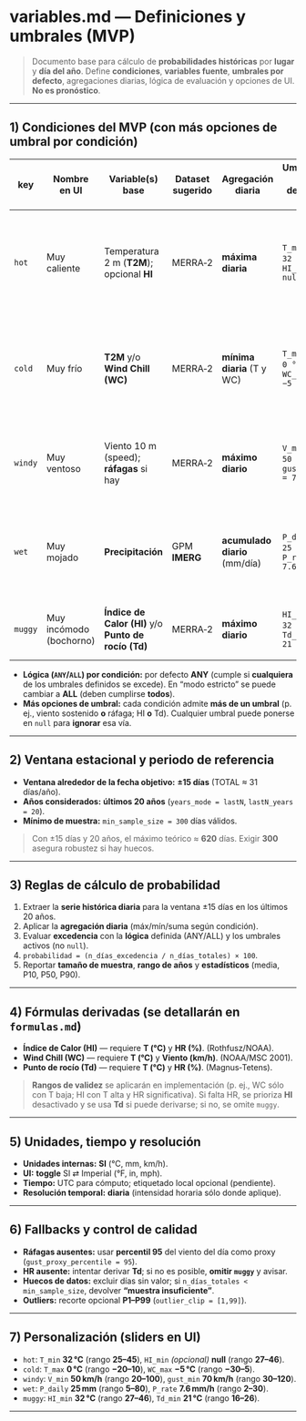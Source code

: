# variables.md — Definiciones y umbrales (MVP)

> Documento base para cálculo de **probabilidades históricas** por **lugar** y **día del año**. Define **condiciones**, **variables fuente**, **umbrales por defecto**, agregaciones diarias, lógica de evaluación y opciones de UI. **No es pronóstico**.

---

## 1) Condiciones del MVP (con más opciones de umbral por condición)

| key     | Nombre en UI            | Variable(s) base                                     | Dataset sugerido | Agregación diaria             | Umbrales por defecto (SI)               |  Lógica | Notas                                                                                    |
| ------- | ----------------------- | ---------------------------------------------------- | ---------------- | ----------------------------- | --------------------------------------- | :-----: | ---------------------------------------------------------------------------------------- |
| `hot`   | Muy caliente            | Temperatura 2 m (**T2M**); opcional **HI**           | MERRA‑2          | **máxima diaria**             | `T_min = 32 °C`, `HI_min = null`        | **ANY** | Por defecto usa T; si `HI_min` ≠ null, se cumple si **T ≥ T_min** **o** **HI ≥ HI_min**. |
| `cold`  | Muy frío                | **T2M** y/o **Wind Chill (WC)**                      | MERRA‑2          | **mínima diaria** (T y WC)    | `T_max = 0 °C`, `WC_max = −5 °C`        | **ANY** | Se cumple si **T ≤ T_max** **o** **WC ≤ WC_max**. Modo estricto posible con `ALL`.       |
| `windy` | Muy ventoso             | Viento 10 m (speed); **ráfagas** si hay              | MERRA‑2          | **máximo diario**             | `V_min = 50 km/h`, `gust_min = 70 km/h` | **ANY** | Si no hay ráfagas, usar **p95** del día como proxy de ráfaga.                            |
| `wet`   | Muy mojado              | **Precipitación**                                    | GPM **IMERG**    | **acumulado diario** (mm/día) | `P_daily = 25 mm`, `P_rate = 7.6 mm/h`  | **ANY** | Cumple por **lluvia diaria** o por **intensidad** si existe dato horario.                |
| `muggy` | Muy incómodo (bochorno) | **Índice de Calor (HI)** y/o **Punto de rocío (Td)** | MERRA‑2          | **máximo diario**             | `HI_min = 32 °C`, `Td_min = 21 °C`      | **ANY** | Se cumple si **HI ≥ HI_min** **o** **Td ≥ Td_min**.                                      |

* **Lógica (`ANY`/`ALL`) por condición:** por defecto **ANY** (cumple si **cualquiera** de los umbrales definidos se excede). En “modo estricto” se puede cambiar a **ALL** (deben cumplirse **todos**).
* **Más opciones de umbral:** cada condición admite **más de un umbral** (p. ej., viento sostenido **o** ráfaga; HI **o** Td). Cualquier umbral puede ponerse en `null` para **ignorar** esa vía.

---

## 2) Ventana estacional y periodo de referencia

* **Ventana alrededor de la fecha objetivo:** **±15 días** (TOTAL ≈ 31 días/año).
* **Años considerados:** **últimos 20 años** (`years_mode = lastN`, `lastN_years = 20`).
* **Mínimo de muestra:** `min_sample_size = 300` días válidos.

> Con ±15 días y 20 años, el máximo teórico ≈ **620** días. Exigir **300** asegura robustez si hay huecos.

---

## 3) Reglas de cálculo de probabilidad

1. Extraer la **serie histórica diaria** para la ventana ±15 días en los últimos 20 años.
2. Aplicar la **agregación diaria** (máx/mín/suma según condición).
3. Evaluar **excedencia** con la **lógica** definida (ANY/ALL) y los umbrales activos (no `null`).
4. `probabilidad = (n_días_excedencia / n_días_totales) × 100`.
5. Reportar **tamaño de muestra**, **rango de años** y **estadísticos** (media, P10, P50, P90).

---

## 4) Fórmulas derivadas (se detallarán en `formulas.md`)

* **Índice de Calor (HI)** — requiere **T (°C)** y **HR (%)**. (Rothfusz/NOAA).
* **Wind Chill (WC)** — requiere **T (°C)** y **Viento (km/h)**. (NOAA/MSC 2001).
* **Punto de rocío (Td)** — requiere **T (°C)** y **HR (%)**. (Magnus‑Tetens).

> **Rangos de validez** se aplicarán en implementación (p. ej., WC sólo con T baja; HI con T alta y HR significativa). Si falta HR, se prioriza **HI** desactivado y se usa **Td** si puede derivarse; si no, se omite `muggy`.

---

## 5) Unidades, tiempo y resolución

* **Unidades internas:** **SI** (°C, mm, km/h).
* **UI:** **toggle** SI ⇄ Imperial (°F, in, mph).
* **Tiempo:** UTC para cómputo; etiquetado local opcional (pendiente).
* **Resolución temporal:** **diaria** (intensidad horaria sólo donde aplique).

---

## 6) Fallbacks y control de calidad

* **Ráfagas ausentes:** usar **percentil 95** del viento del día como proxy (`gust_proxy_percentile = 95`).
* **HR ausente:** intentar derivar **Td**; si no es posible, **omitir `muggy`** y avisar.
* **Huecos de datos:** excluir días sin valor; si `n_días_totales < min_sample_size`, devolver **“muestra insuficiente”**.
* **Outliers:** recorte opcional **P1–P99** (`outlier_clip = [1,99]`).

---

## 7) Personalización (sliders en UI)

* `hot`: `T_min` **32 °C** (rango **25–45**), `HI_min` *(opcional)* **null** (rango **27–46**).
* `cold`: `T_max` **0 °C** (rango **−20–10**), `WC_max` **−5 °C** (rango **−30–5**).
* `windy`: `V_min` **50 km/h** (rango **20–100**), `gust_min` **70 km/h** (rango **30–120**).
* `wet`: `P_daily` **25 mm** (rango **5–80**), `P_rate` **7.6 mm/h** (rango **2–30**).
* `muggy`: `HI_min` **32 °C** (rango **27–46**), `Td_min` **21 °C** (rango **16–26**).

---